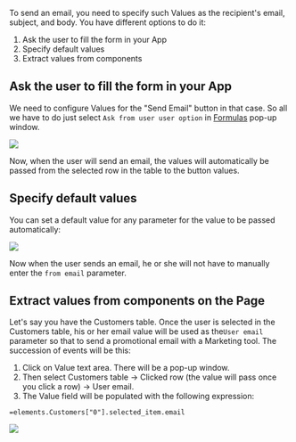 To send an email, you need to specify such Values as the recipient's email, subject, and body. You have different options to do it: 

1. Ask the user to fill the form in your App
2. Specify default values
3. Extract values from components

## Ask the user to fill the form in your App

We need to configure Values for the "Send Email" button in that case. So all we have to do just select `Ask from user user option` in [Formulas](user-guide/parameters/formulas) pop-up window. 

![](https://gblobscdn.gitbook.com/assets%2F-LQ08RFAKZvFADEiXKFy%2F-Mjgnl0gl1n5hbbhv0Nk%2F-MjgsMhxqeacjCzM92WQ%2Ftestgif44.gif?alt=media&token=387aa771-3a98-41d1-bae5-371857237769)

Now, when the user will send an email, the values will automatically be passed from the selected row in the table to the button values.

## Specify default values

You can set a default value for any parameter for the value to be passed automatically:

![](https://gblobscdn.gitbook.com/assets%2F-LQ08RFAKZvFADEiXKFy%2F-Mjgnl0gl1n5hbbhv0Nk%2F-Mjgt67WLU7ccycs8wZR%2Ftestgif45.gif?alt=media&token=652de562-38d7-42ff-8af3-a3d88e9c73ce)

Now when the user sends an email, he or she will not have to manually enter the `from email` parameter.

## Extract values from components on the Page

Let's say you have the Customers table. Once the user is selected in the Customers table, his or her email value will be used as the`User email` parameter so that to send a promotional email with a Marketing tool. The succession of events will be this:

1. Click on Value text area. There will be a pop-up window.
2. Then select Customers table  -&gt; Clicked row \(the value will pass once you click a row\) -&gt; User email.
3. The Value field will be populated with the following expression:

`=elements.Customers["0"].selected_item.email`

![](https://gblobscdn.gitbook.com/assets%2F-LQ08RFAKZvFADEiXKFy%2F-Mjgnl0gl1n5hbbhv0Nk%2F-MjgrBr70M7R5UoQsjpE%2Ftestgif44.gif?alt=media&token=d421dfdc-7b7d-4ad1-8265-379bbc869110)

